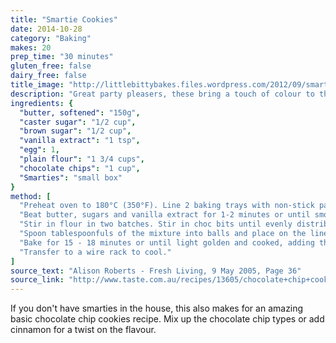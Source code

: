 ```yaml
---
title: "Smartie Cookies"
date: 2014-10-28
category: "Baking"
makes: 20
prep_time: "30 minutes"
gluten_free: false
dairy_free: false
title_image: "http://littlebittybakes.files.wordpress.com/2012/09/smarties-sugar-cookies.jpg"
description: "Great party pleasers, these bring a touch of colour to the table."
ingredients: {
  "butter, softened": "150g",
  "caster sugar": "1/2 cup",
  "brown sugar": "1/2 cup",
  "vanilla extract": "1 tsp",
  "egg": 1,
  "plain flour": "1 3/4 cups",
  "chocolate chips": "1 cup",
  "Smarties": "small box"
}
method: [
  "Preheat oven to 180°C (350°F). Line 2 baking trays with non-stick paper.",
  "Beat butter, sugars and vanilla extract for 1-2 minutes or until smooth and well combined. Beat in egg.",
  "Stir in flour in two batches. Stir in choc bits until evenly distributed.",
  "Spoon tablespoonfuls of the mixture into balls and place on the lined trays. Press down slightly.",
  "Bake for 15 - 18 minutes or until light golden and cooked, adding the smarties after 5 minutes of cooking.",
  "Transfer to a wire rack to cool."
]
source_text: "Alison Roberts - Fresh Living, 9 May 2005, Page 36"
source_link: "http://www.taste.com.au/recipes/13605/chocolate+chip+cookies"
---
```

If you don't have smarties in the house, this also makes for an amazing basic
chocolate chip cookies recipe. Mix up the chocolate chip types or add cinnamon
for a twist on the flavour.
